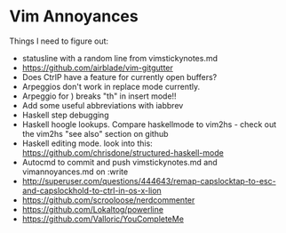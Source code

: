 # Vim Annoyances
Things I need to figure out:
* statusline with a random line from vimstickynotes.md
* https://github.com/airblade/vim-gitgutter
* Does CtrlP have a feature for currently open buffers?
* Arpeggios don't work in replace mode currently. 
* Arpeggio for ) breaks "th" in insert mode!!
* Add some useful abbreviations with iabbrev
* Haskell step debugging
* Haskell hoogle lookups. Compare haskellmode to vim2hs - check out the vim2hs "see also" section on github
* Haskell editing mode. look into this: https://github.com/chrisdone/structured-haskell-mode
* Autocmd to commit and push vimstickynotes.md and vimannoyances.md on :write 
* http://superuser.com/questions/444643/remap-capslocktap-to-esc-and-capslockhold-to-ctrl-in-os-x-lion
* https://github.com/scrooloose/nerdcommenter
* https://github.com/Lokaltog/powerline
* https://github.com/Valloric/YouCompleteMe
